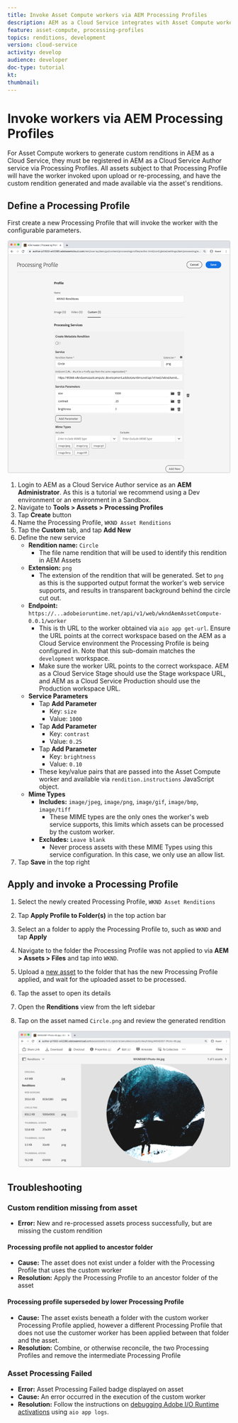 ```yaml
---
title: Invoke Asset Compute workers via AEM Processing Profiles
description: AEM as a Cloud Service integrates with Asset Compute workers deployed to Adobe I/O Runtime via AEM Assets Processing Profiles. Processing Profiles are configured in the Author service to process specific assets using custom workers, and store the files generated by the workers as asset renditions.
feature: asset-compute, processing-profiles
topics: renditions, development
version: cloud-service
activity: develop
audience: developer
doc-type: tutorial
kt: 
thumbnail: 
---
```


# Invoke workers via AEM Processing Profiles

For Asset Compute workers to generate custom renditions in AEM as a Cloud Service, they must be registered in AEM as a Cloud Service Author service via Processing Profiles. All assets subject to that Processing Profile will have the worker invoked upon upload or re-processing, and have the custom rendition generated and made available via the asset's renditions.

## Define a Processing Profile

First create a new Processing Profile that will invoke the worker with the configurable parameters.

![Processing profile](./assets/processing-profiles/new-processing-profile.png)

1. Login to AEM as a Cloud Service Author service as an __AEM Administrator__. As this is a tutorial we recommend using a Dev environment or an environment in a Sandbox.
1. Navigate to __Tools > Assets > Processing Profiles__
1. Tap __Create__ button
1. Name the Processing Profile, `WKND Asset Renditions`
1. Tap the __Custom__ tab, and tap __Add New__
1. Define the new service
    + __Rendition name:__ `Circle`
        + The file name rendition that will be used to identify this rendition in AEM Assets
    + __Extension:__ `png`
        + The extension of the rendition that will be generated. Set to `png` as this is the supported output format the worker's web service supports, and results in transparent background behind the circle cut out.
    + __Endpoint:__ `https://...adobeioruntime.net/api/v1/web/wkndAemAssetCompute-0.0.1/worker`
        + This is th URL to the worker obtained via `aio app get-url`. Ensure the URL points at the correct workspace based on the AEM as a Cloud Service environment the Processing Profile is being configured in. Note that this sub-domain matches the `development` workspace.
        + Make sure the worker URL points to the correct workspace. AEM as a Cloud Service Stage should use the Stage workspace URL, and AEM as a Cloud Service Production should use the Production workspace URL.
    + __Service Parameters__
        + Tap __Add Parameter__
            + Key: `size`
            + Value: `1000`
        + Tap __Add Parameter__
            + Key: `contrast`
            + Value: `0.25`
        + Tap __Add Parameter__
            + Key: `brightness`
            + Value: `0.10`
        + These key/value pairs that are passed into the Asset Compute worker and available via `rendition.instructions` JavaScript object.
    + __Mime Types__
        + __Includes:__ `image/jpeg`, `image/png`, `image/gif`, `image/bmp`, `image/tiff`
            + These MIME types are the only ones the worker's web service supports, this limits which assets can be processed by the custom worker.
        + __Excludes:__ `Leave blank`
            + Never process assets with these MIME Types using this service configuration. In this case, we only use an allow list.
1. Tap __Save__ in the top right

## Apply and invoke a Processing Profile

1. Select the newly created Processing Profile, `WKND Asset Renditions`
1. Tap __Apply Profile to Folder(s)__ in the top action bar
1. Select an a folder to apply the Processing Profile to, such as `WKND` and tap __Apply__
1. Navigate to the folder the Processing Profile was not applied to via __AEM > Assets > Files__ and tap into `WKND`.
1. Upload a [new asset](../assets/samples/sample-file.jpg) to the folder that has the new Processing Profile applied, and wait for the uploaded asset to be processed.
1. Tap the asset to open its details
1. Open the __Renditions__ view from the left sidebar
1. Tap on the asset named `Circle.png` and review the generated rendition

    ![Generated rendition](./assets/processing-profiles/rendition.png)

## Troubleshooting

### Custom rendition missing from asset

+ __Error:__ New and re-processed assets process successfully, but are missing the custom rendition

#### Processing profile not applied to ancestor folder

+ __Cause:__ The asset does not exist under a folder with the Processing Profile that uses the custom worker
+ __Resolution:__ Apply the Processing Profile to an ancestor folder of the asset

#### Processing profile superseded by lower Processing Profile

+ __Cause:__ The asset exists beneath a folder with the custom worker Processing Profile applied, however a different Processing Profile that does not use the customer worker has been applied between that folder and the asset.
+ __Resolution:__ Combine, or otherwise reconcile, the two Processing Profiles and remove the intermediate Processing Profile

### Asset Processing Failed

+ __Error:__ Asset Processing Failed badge displayed on asset
+ __Cause:__ An error occurred in the execution of the custom worker
+ __Resolution:__ Follow the instructions on [debugging Adobe I/O Runtime activations](../test-debug/debug.md#aio-app-logs) using `aio app logs`.